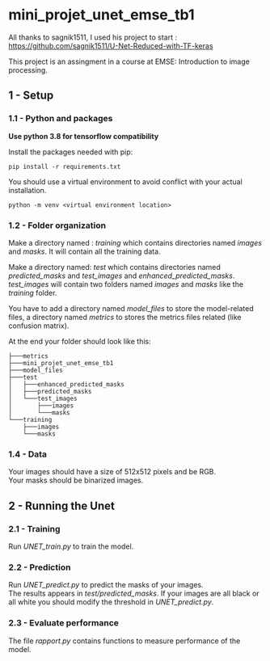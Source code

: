 # mini_projet_unet_emse_tb1

All thanks to sagnik1511, I used his project to start : https://github.com/sagnik1511/U-Net-Reduced-with-TF-keras 

This project is an assingment in a course at EMSE: Introduction to image processing.

## 1 - Setup
### 1.1 - Python and packages

**Use python 3.8 for tensorflow compatibility** <br>

Install the packages needed with pip: <br>

```
pip install -r requirements.txt
```

You should use a virtual environment to avoid conflict with your actual installation.

```
python -m venv <virtual environment location>
```

### 1.2 - Folder organization 
Make a directory named : *training* which contains directories named *images* and *masks*. It will contain all the training data.

Make a directory named: *test* which contains directories named *predicted_masks* and *test_images* and *enhanced_predicted_masks*. <br>
*test_images* will contain two folders named *images* and *masks* like the *training* folder. 

You have to add a directory named *model_files* to store the model-related files, a directory named *metrics* 
to stores the metrics files related (like confusion matrix). <br>

At the end your folder should look like this: 
```
├───metrics
├───mini_projet_unet_emse_tb1
├───model_files
├───test
│   ├───enhanced_predicted_masks
│   ├───predicted_masks
│   └───test_images
│       ├───images
│       └───masks
└───training
    ├───images
    └───masks
```

### 1.4 - Data
Your images should have a size of 512x512 pixels and be RGB. <br>
Your masks should be binarized images.

## 2 - Running the Unet
### 2.1 - Training
Run *UNET_train.py* to train the model.

### 2.2 - Prediction
Run *UNET_predict.py* to predict the masks of your images. <br>
The results appears in *test/predicted_masks*. If your images are all black or all white you should modify the threshold in *UNET_predict.py*.

### 2.3 - Evaluate performance
The file *rapport.py* contains functions to measure performance of the model. 
